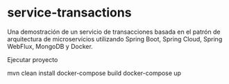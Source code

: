# service-transactions

Una demostración de un servicio de transacciones  basada en el patrón de arquitectura de microservicios utilizando Spring Boot, Spring Cloud, Spring WebFlux, MongoDB y Docker.

Ejecutar proyecto

mvn clean install 
docker-compose build
docker-compose up
